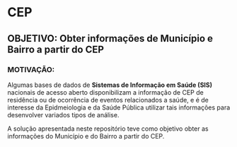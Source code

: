 # CEP

## OBJETIVO: Obter informações de Município e Bairro a partir do CEP

### MOTIVAÇÃO:
Algumas bases de dados de **Sistemas de Informação em Saúde (SIS)** nacionais de acesso aberto disponibilizam a informação de CEP de residência ou de ocorrência de eventos relacionados a saúde, e é de interesse da Epidmeiologia e da Saúde Pública utilizar tais informações para desenvolver variados tipos de análise.

A solução apresentada neste repositório teve como objetivo obter as informações do Município e do Bairro a partir do CEP.
